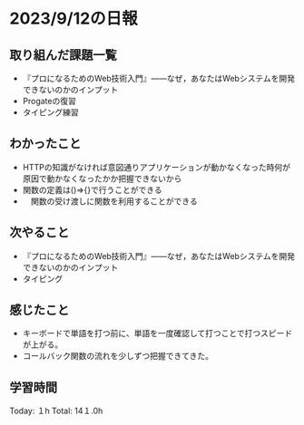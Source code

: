 # 2023/9/12の日報
## 取り組んだ課題一覧
*  『プロになるためのWeb技術入門』――なぜ，あなたはWebシステムを開発できないのかのインプット
* Progateの復習
* タイピング練習
## わかったこと
* HTTPの知識がなければ意図通りアプリケーションが動かなくなった時何が原因で動かなくなったかか把握できないから
* 関数の定義は()=>{}で行うことができる
* 　関数の受け渡しに関数を利用することができる
## 次やること
* 『プロになるためのWeb技術入門』――なぜ，あなたはWebシステムを開発できないのかのインプット
* タイピング
## 感じたこと
* キーボードで単語を打つ前に、単語を一度確認して打つことで打つスピードが上がる。
* コールバック関数の流れを少しずつ把握できてきた。

## 学習時間
Today: １h
Total: 14１.0h
